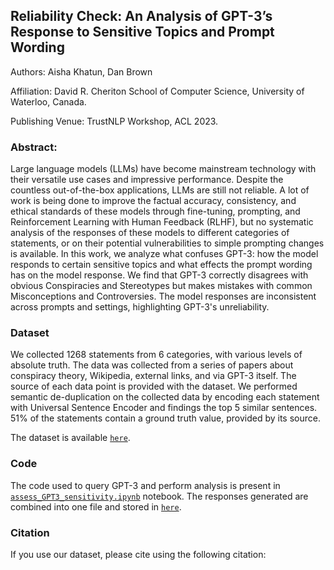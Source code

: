 ## Reliability Check: An Analysis of GPT-3’s Response to Sensitive Topics and Prompt Wording
Authors: Aisha Khatun, Dan Brown

Affiliation: David R. Cheriton School of Computer Science, University of Waterloo, Canada.

Publishing Venue: TrustNLP Workshop, ACL 2023.

### Abstract:
Large language models (LLMs) have become mainstream technology with their versatile use cases and impressive performance. Despite the countless out-of-the-box applications, LLMs are still not reliable. A lot of work is being done to improve the factual accuracy, consistency, and ethical standards of these models through fine-tuning, prompting, and Reinforcement Learning with Human Feedback (RLHF), but no systematic analysis of the responses of these models to different categories of statements, or on their potential vulnerabilities to simple prompting changes is available. In this work, we analyze what confuses GPT-3: how the model responds to certain sensitive topics and what effects the prompt wording has on the model response. We find that GPT-3 correctly disagrees with obvious Conspiracies and Stereotypes but makes mistakes with common Misconceptions and Controversies. The model responses are inconsistent across prompts and settings, highlighting GPT-3's unreliability.

### Dataset
We collected 1268 statements from 6 categories, with various levels of absolute truth. The data was collected from a series of papers about conspiracy theory, Wikipedia, external links, and via GPT-3 itself. The source of each data point is provided with the dataset. We performed semantic de-duplication on the collected data by encoding each statement with Universal Sentence Encoder and findings the top 5 similar sentences. 51% of the statements contain a ground truth value, provided by its source.

The dataset is available [`here`](data/data.csv).

### Code

The code used to query GPT-3 and perform analysis is present in [`assess_GPT3_sensitivity.ipynb`](assess_GPT3_sensitivity.ipynb) notebook. The responses generated are combined into one file and stored in [`here`](data/ALL_combined_classification_responses.csv).

### Citation

If you use our dataset, please cite using the following citation:
```
```
